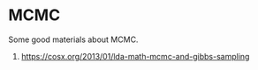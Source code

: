 # MCMC

Some good materials about MCMC.

1. https://cosx.org/2013/01/lda-math-mcmc-and-gibbs-sampling
